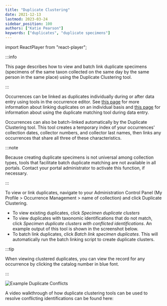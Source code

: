 ```yaml
---
title: "Duplicate Clustering"
date: 2021-12-13
lastmod: 2023-03-24
sidebar_position: 100
authors: ["Katie Pearson"]
keywords: ["duplicates", "duplicate specimens"]
---
```


import ReactPlayer from "react-player";

:::info

This page describes how to view and batch link duplicate specimens (specimens of the same taxon collected on the same day by the same person in the same place) using the Duplicate Clustering tool.

:::

Occurrences can be linked as duplicates individually during or after data entry using tools in the occurrence editor. See [this page](/Editor_Guide/linking_records) for more information about linking duplicates on an individual basis and [this page](/Editor_Guide/Editing_Searching_Records/duplicate_matching) for information about using the duplicate matching tool during data entry.

Occurrences can also be batch-linked automatically by the Duplicate Clustering tool. This tool creates a temporary index of your occurrences' collection dates, collector numbers, and collector last names, then links any occurrences that share all three of these characteristics.

:::note

Because creating duplicate specimens is not universal among collection types, tools that facilitate batch duplicate matching are not available in all portals. Contact your portal administrator to activate this function, if necessary.

:::

To view or link duplicates, navigate to your Administration Control Panel (My Profile > Occurrence Management > name of collection) and click Duplicate Clustering.

- To view existing duplicates, click _Specimen duplicate clusters_
- To view duplicates with taxonomic identifications that do not match, click _Specimen duplicate clusters with conflicted identifications_. An example output of this tool is shown in the screenshot below.
- To batch link duplicates, click _Batch link specimen duplicates_. This will automatically run the batch linking script to create duplicate clusters.

:::tip

When viewing clustered duplicates, you can view the record for any occurrence by clicking the catalog number in blue font.

:::

![Example Duplicate Conflicts](/img/exampleduplicateconflicts.png)

A video walkthrough of how duplicate clustering tools can be used to resolve conflicting identifications can be found here:

<ReactPlayer
  playing={false}
  controls
  url="https://www.youtube.com/watch?v=kMUzwoHmXw4"
/>
